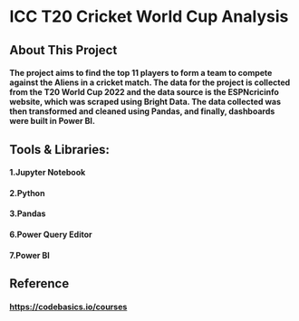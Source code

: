 # ICC T20 Cricket World Cup Analysis
## About This Project
#### The project aims to find the top 11 players to form a team to compete against the Aliens in a cricket match. The data for the project is collected from the T20 World Cup 2022 and the data source is the ESPNcricinfo website, which was scraped using Bright Data. The data collected was then transformed and cleaned using Pandas, and finally, dashboards were built in Power BI.

## Tools &  Libraries:
#### 1.Jupyter Notebook

#### 2.Python

#### 3.Pandas

#### 6.Power Query Editor

#### 7.Power BI


## Reference
#### https://codebasics.io/courses



